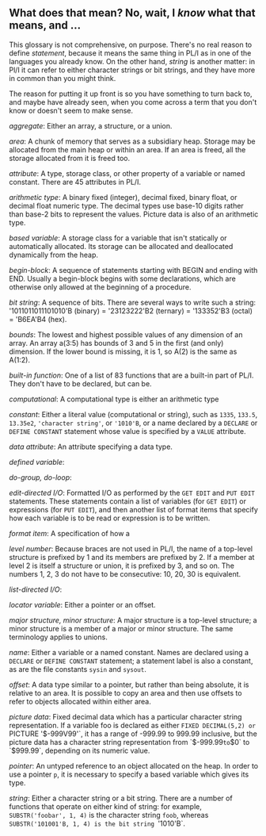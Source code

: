 ## What does that mean?  No, wait, I _know_ what that means, and ...

This glossary is not comprehensive, on purpose.  There's no real
reason to define *statement*, because it means the same thing
in PL/I as in one of the languages you already know.  On the
other hand, *string* is another matter: in Pl/I it can refer
to either character strings or bit strings, and they have
more in common than you might think.

The reason for putting it up front is so you have something
to turn back to, and maybe have already seen, when you come
across a term that you don't know or doesn't seem to make sense.

*aggregate*: Either an array, a structure, or a union.

*area*: A chunk of memory that serves as a subsidiary heap.
Storage may be allocated from the main heap or within an area.
If an area is freed, all the storage allocated from it is freed too.

*attribute*: A type, storage class, or other property of a
variable or named constant.  There are 45 attributes in PL/I.

*arithmetic type*: A binary fixed (integer), decimal fixed,
binary float, or decimal float numeric type.  The decimal
types use base-10 digits rather than base-2 bits to represent
the values.  Picture data is also of an arithmetic type.

*based variable*: A storage class for a variable that isn't
statically or automatically allocated.  Its storage can be
allocated and deallocated dynamically from the heap.

*begin-block*: A sequence of statements starting with BEGIN
and ending with END.  Usually a begin-block begins with some
declarations, which are otherwise only allowed at the
beginning of a procedure.

*bit string*: A sequence of bits.  There are several ways to
write such a string: '1011011011101010'B (binary) =
'23123222'B2 (ternary) = '133352'B3 (octal) = 'B6EA'B4 (hex).

*bounds*: The lowest and highest possible values of any dimension
of an array.  An array a(3:5) has bounds of 3 and 5 in the first
(and only) dimension.  If the lower bound is missing, it is 1,
so A(2) is the same as A(1:2).

*built-in function*:  One of a list of 83 functions that are a
built-in part of PL/I.  They don't have to be declared, but can be.

*computational*:  A computational type is either an arithmetic type

*constant*: Either a literal value (computational or string),
such as `1335`, `133.5`, `13.35e2`, `'character string'`, or `'1010'B`,
or a name declared by a `DECLARE` or `DEFINE CONSTANT` statement
whose value is specified by a `VALUE` attribute.

*data attribute*: An attribute specifying a data type.

*defined variable*: 

*do-group, do-loop*:

*edit-directed I/O*: Formatted I/O as performed by the
`GET EDIT` and `PUT EDIT` statements.  These statements
contain a list of variables (for `GET EDIT`) or
expressions (for `PUT EDIT`), and then another list of
format items that specify how each variable is to be
read or expression is to be written.

*format item*: A specification of how a 

*level number*:  Because braces are not used in PL/I,
the name of a top-level structure is prefixed by 1
and its members are prefixed by 2.  If a member at
level 2 is itself a structure or union, it is prefixed
by 3, and so on.  The numbers 1, 2, 3 do not have to be
consecutive: 10, 20, 30 is equivalent.

*list-directed I/O*: 

*locator variable*:  Either a pointer or an offset.

*major structure, minor structure*:
A major structure is a top-level structure; a minor
structure is a member of a major or minor structure.
The same terminology applies to unions.

*name*:  Either a variable or a named constant.
Names are declared using a `DECLARE` or `DEFINE CONSTANT`
statement; a statement label is also a constant,
as are the file constants `sysin` and `sysout`.

*offset*:  A data type similar to a pointer,
but rather than being absolute, it is relative to an area.
It is possible to copy an area and then use offsets to
refer to objects allocated within either area.

*picture data*:  Fixed decimal data which has a particular
character string representation.
If a variable foo is declared as either
`FIXED DECIMAL(5,2) or `PICTURE '$-999V99'`,
it has a range of -999.99 to 999.99 inclusive,
but the picture data has a character string representation
from `$-999.99` to `$0` to `$999.99`,
depending on its numeric value.

*pointer*:  An untyped reference to an object allocated
on the heap.  In order to use a pointer `p`, it is necessary
to specify a based variable which gives its type.

*string*:  Either a character string or a bit string.
There are a number of functions that operate on either kind
of string: for example, `SUBSTR('foobar', 1, 4)` is the
character string `foob`, whereas `SUBSTR('101001'B, 1, 4)
is the bit string `'1010'B`.

